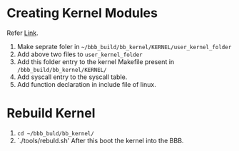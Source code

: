 # Creating Kernel Modules
Refer [Link](https://medium.com/@ssreehari/implementing-a-system-call-in-linux-kernel-4-7-1-6f98250a8c38).<br>
  1. Make seprate foler in `~/bbb_build/bb_kernel/KERNEL/user_kernel_folder`<br>
  2. Add above two files to `user_kernel_folder`<br>
  3. Add this folder entry to the kernel Makefile present in `/bbb_build/bb_kernel/KERNEL/`<br>
  4. Add syscall entry to the syscall table.<br>
  5. Add function declaration in include file of linux.<br>
# Rebuild Kernel
  1. `cd ~/bbb_buld/bb_kernel/`
  2. `./tools/rebuld.sh'
  After this boot the kernel into the BBB.
